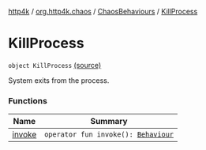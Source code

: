 [http4k](../../../index.md) / [org.http4k.chaos](../../index.md) / [ChaosBehaviours](../index.md) / [KillProcess](./index.md)

# KillProcess

`object KillProcess` [(source)](https://github.com/http4k/http4k/blob/master/http4k-testing-chaos/src/main/kotlin/org/http4k/chaos/ChaosBehaviours.kt#L170)

System exits from the process.

### Functions

| Name | Summary |
|---|---|
| [invoke](invoke.md) | `operator fun invoke(): `[`Behaviour`](../../-behaviour.md) |
